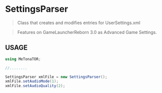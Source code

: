 # SettingsParser
>Class that creates and modifies entries for UserSettings.xml

>Features on GameLauncherReborn 3.0 as Advanced Game Settings.

## USAGE

```csharp
using MeTonaTOR;

//........

SettingsParser xmlFile = new SettingsParser();
xmlFile.setAudioMode(1);
xmlFile.setAudioQuality(2);
```
